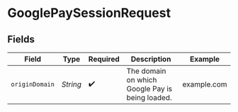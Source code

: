 # GooglePaySessionRequest


## Fields

| Field                                           | Type                                            | Required                                        | Description                                     | Example                                         |
| ----------------------------------------------- | ----------------------------------------------- | ----------------------------------------------- | ----------------------------------------------- | ----------------------------------------------- |
| `originDomain`                                  | *String*                                        | :heavy_check_mark:                              | The domain on which Google Pay is being loaded. | example.com                                     |